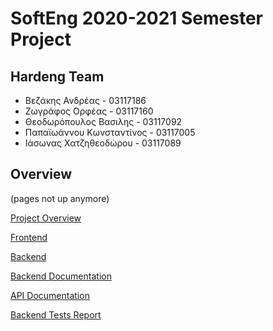 # SoftEng 2020-2021 Semester Project

## Hardeng Team

- Βεζάκης Ανδρέας - 03117186 
- Ζωγράφος Ορφέας - 03117160 
- Θεοδωρόπουλος Βασιλης - 03117092 
- Παπαϊωάννου Κωνσταντίνος - 03117005
- Ιάσωνας Χατζηθεοδώρου - 03117089 

## Overview
(pages not up anymore)  

[Project Overview](http://hardeng.ddns.net/)

[Frontend](https://hardeng.ddns.net/)

[Backend](https://hardeng.ddns.net:5000/)

[Backend Documentation](http://hardeng.ddns.net/documentation/javadoc/)

[API Documentation](http://hardeng.ddns.net/documentation/API/)

[Backend Tests Report](http://hardeng.ddns.net/testReport/)
